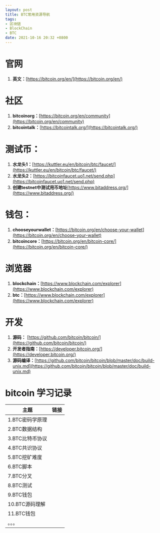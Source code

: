```yaml
---
layout: post
title: BTC常用资源导航
tags: 
- 区块链
- BlockChain
- BTC
date: 2021-10-16 20:32 +0800
---
```




# 官网



1. **英文：**[https://bitcoin.org/en/](https://bitcoin.org/en/)


# 社区

1. **bitcoinorg：**[https://bitcoin.org/en/community](https://bitcoin.org/en/community)
2. **bitcointalk：**[https://bitcointalk.org/](https://bitcointalk.org/)

# 测试币：

1. **水龙头1：**[https://kuttler.eu/en/bitcoin/btc/faucet/](https://kuttler.eu/en/bitcoin/btc/faucet/)
1. **水龙头2：**[https://bitcoinfaucet.uo1.net/send.php](https://bitcoinfaucet.uo1.net/send.php)
2. **创建testnet中测试用币地址**[https://www.bitaddress.org/](https://www.bitaddress.org/)

# 钱包：

1. **chooseyourwallet：**[https://bitcoin.org/en/choose-your-wallet](https://bitcoin.org/en/choose-your-wallet)
2. **bitcoincore：**[https://bitcoin.org/en/bitcoin-core/](https://bitcoin.org/en/bitcoin-core/)


# 浏览器

1. **blockchain：**[https://www.blockchain.com/explorer](https://www.blockchain.com/explorer)
2. **btc：**[https://www.blockchain.com/explorer](https://www.blockchain.com/explorer)



# 开发
1. **源码：** [https://github.com/bitcoin/bitcoin/](https://github.com/bitcoin/bitcoin/)
2. **开发者指南：**[https://developer.bitcoin.org/](https://developer.bitcoin.org/)
3. **源码编译：**[https://github.com/bitcoin/bitcoin/blob/master/doc/build-unix.md](https://github.com/bitcoin/bitcoin/blob/master/doc/build-unix.md)



# bitcoin 学习记录

| 主题            | 链接 |
| --------------- | ---- |
| 1.BTC密码学原理 |      |
| 2.BTC数据结构   |      |
| 3.BTC比特币协议 |      |
| 4.BTC共识协议   |      |
| 5.BTC挖矿难度   |      |
| 6.BTC脚本       |      |
| 7.BTC分叉       |      |
| 8.BTC测试       |      |
| 9.BTC钱包       |      |
| 10.BTC源码理解  |      |
| 11.BTC钱包      |      |
| 。。。          |      |















